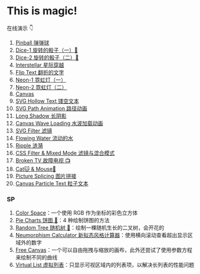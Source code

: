 # This is magic!

在线演示 👇

1.  [Pinball 弹弹球](http://cuihaojie.top/magic-web/01-pinball/)
2.  [Dice-1 旋转的骰子（一）🎲](http://cuihaojie.top/magic-web/02-dice-1/)
3.  [Dice-2 旋转的骰子（二）🎲](http://cuihaojie.top/magic-web/03-dice-2/)
4.  [Interstellar 星际穿越](http://cuihaojie.top/magic-web/04-interstellar/)
5.  [Flip Text 翻折的文字](http://cuihaojie.top/magic-web/05-flip-text/)
6.  [Neon-1 霓虹灯（一）](http://cuihaojie.top/magic-web/06-neon-1/)
7.  [Neon-2 霓虹灯（二）](http://cuihaojie.top/magic-web/07-neon-2/)
8.  [Canvas](http://cuihaojie.top/magic-web/08-canvas/)
9.  [SVG Hollow Text 镂空文本](http://cuihaojie.top/magic-web/09-SVG-hollow-text/)
10. [SVG Path Animation 路径动画](http://cuihaojie.top/magic-web/10-SVG-path-animation/)
11. [Long Shadow 长阴影](http://cuihaojie.top/magic-web/11-long-shadow/)
12. [Canvas Wave Loading 水波加载动画](http://cuihaojie.top/magic-web/12-canvas-wave-loading/)
13. [SVG Filter 滤镜](http://cuihaojie.top/magic-web/13-SVG-filter/)
14. [Flowing Water 流动的水](http://cuihaojie.top/magic-web/14-flowing-water/)
15. [Ripple 涟漪](http://cuihaojie.top/magic-web/15-ripple/)
16. [CSS Filter & Mixed Mode 滤镜与混合模式](http://cuihaojie.top/magic-web/16-CSS-filter-&-mixed-mode/)
17. [Broken TV 故障电视 📺](http://cuihaojie.top/magic-web/17-broken-TV/)
18. [Cat🐱 & Mouse🐀](http://cuihaojie.top/magic-web/18-cat-&-mouse/)
19. [Picture Splicing 图片拼接](http://cuihaojie.top/magic-web/19-picture-splicing/)
20. [Canvas Particle Text 粒子文本](http://cuihaojie.top/magic-web/20-canvas-particle-text/)

### SP

1. [Color Space](http://cuihaojie.top/magic-web/sp-01-color-space/)：一个使用 RGB 作为坐标的彩色立方体
2. [Pie Charts 饼图 🍕](http://cuihaojie.top/magic-web/sp-02-pie-charts/)：4 种绘制饼图的方法
3. [Random Tree 随机树 🌳](http://cuihaojie.top/magic-web/sp-03-random-tree/)：绘制一棵随机生长的二叉树，会开花的
4. [Neumorphism Calculator 新拟态风格计算器](http://cuihaojie.top/magic-web/sp-04-neumorphism-calculator/)：使用横向滚动查看超出显示区域外的数字
5. [Free Canvas](http://cuihaojie.top/magic-web/sp-05-free-canvas/)：一个可以自由拖拽与缩放的画布，此外还尝试了使用参数方程来绘制不同的曲线
6. [Virtual List 虚拟列表](http://cuihaojie.top/magic-web/sp-06-virtual-list/)：只显示可视区域内的列表项，以解决长列表的性能问题
